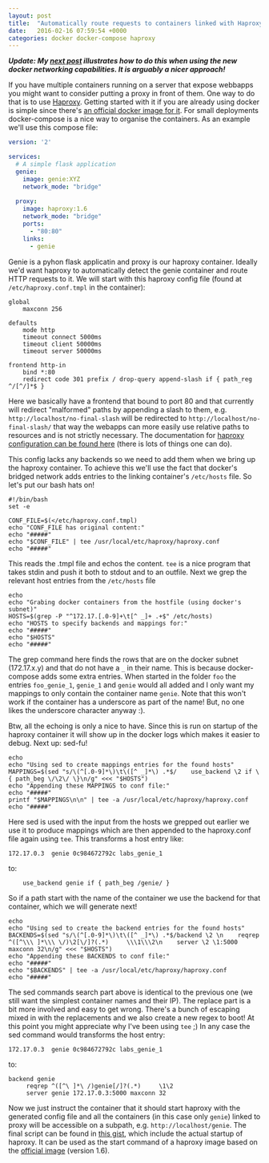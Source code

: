 ```yaml
---
layout: post
title:  "Automatically route requests to containers linked with Haproxy"
date:   2016-02-16 07:59:54 +0000
categories: docker docker-compose haproxy 
---
```

___Update: My [next post][haproxy-docker-revisited] illustrates how to do this when using the new docker networking capabilities. It is arguably a nicer approach!___

If you have multiple containers running on a server that expose webbapps you might want to consider putting a proxy in front of them. One way to do that is to use [Haproxy][haproxy]. Getting started with it if you are already using docker is simple since there's [an official docker image for it][haproxy-image]. For small deployments docker-compose is a nice way to organise the containers. As an example we'll use this compose file:

```YAML
version: '2'

services:
  # A simple flask application
  genie:
    image: genie:XYZ
    network_mode: "bridge"
    
  proxy:
    image: haproxy:1.6
    network_mode: "bridge"
    ports: 
      - "80:80"
    links:
      - genie

```

Genie is a pyhon flask applicatin and proxy is our haproxy container. Ideally we'd want haproxy to automatically detect the genie container and route HTTP requests to it. We will start with this haproxy config file (found at `/etc/haproxy.conf.tmpl` in the container): 

```Shell
global
    maxconn 256

defaults
    mode http
    timeout connect 5000ms
    timeout client 50000ms
    timeout server 50000ms

frontend http-in
    bind *:80
    redirect code 301 prefix / drop-query append-slash if { path_reg ^/[^/]*$ }

```

Here we basically have a frontend that bound to port 80 and that currently will redirect "malformed" paths by appending a slash to them, e.g. `http://localhost/no-final-slash` will be redirected to `http://localhost/no-final-slash/` that way the webapps can more easily use relative paths to resources and is not strictly necessary. The documentation for [haproxy configuration can be found here][haproxy-config] (there is lots of things one can do).

This config lacks any backends so we need to add them when we bring up the haproxy container. To achieve this we'll use the fact that docker's bridged network adds entries to the linking container's `/etc/hosts` file. So let's put our bash hats on!

```Shell
#!/bin/bash
set -e

CONF_FILE=$(</etc/haproxy.conf.tmpl)
echo "CONF_FILE has original content:"
echo "#####"
echo "$CONF_FILE" | tee /usr/local/etc/haproxy/haproxy.conf
echo "#####"
```
This reads the .tmpl file and echos the content. `tee` is a nice program that takes stdin and push it both to stdout and to an outfile. Next we grep the relevant host entries from the `/etc/hosts` file 

```Shell
echo 
echo "Grabing docker containers from the hostfile (using docker's subnet)"
HOSTS=$(grep -P "^172.17.[.0-9]+\t[^ _]+ .+$" /etc/hosts)
echo "HOSTS to specify backends and mappings for:"
echo "#####"
echo "$HOSTS" 
echo "#####"
```
The grep command here finds the rows that are on the docker subnet (172.17.x.y) and that do not have a `_` in their name. This is because docker-compose adds some extra entries. When started in the folder `foo` the entries `foo_genie_1`, `genie_1` and `genie` would all added and I only want my mappings to only contain the container name `genie`. Note that this won't work if the container has a underscore as part of the name! But, no one likes the underscore character anyway :).

Btw, all the echoing is only a nice to have. Since this is run on startup of the haproxy container it will show up in the docker logs which makes it easier to debug. Next up: sed-fu! 

```Shell
echo
echo "Using sed to create mappings entries for the found hosts"
MAPPINGS=$(sed "s/\(^[.0-9]*\)\t\([^ _]*\) .*$/    use_backend \2 if \{ path_beg \/\2\/ \}\n/g" <<< "$HOSTS")
echo "Appending these MAPPINGS to conf file:"
echo "#####"
printf "$MAPPINGS\n\n" | tee -a /usr/local/etc/haproxy/haproxy.conf
echo "#####"
```
Here sed is used with the input from the hosts we grepped out earlier we use it to produce mappings which are then appended to  the haproxy.conf file again using `tee`. This transforms a host entry like:

```Shell
172.17.0.3	genie 0c984672792c labs_genie_1
```

to:

```Shell
    use_backend genie if { path_beg /genie/ }
```

So if a path start with the name of the container we use the backend for that container, which we will generate next!

```Shell
echo 
echo "Using sed to create the backend entries for the found hosts"
BACKENDS=$(sed "s/\(^[.0-9]*\)\t\([^ _]*\) .*$/backend \2 \n    reqrep ^([^\\\ ]*\\\ \/)\2[\/]?(.*)     \\\1\\\2\n    server \2 \1:5000 maxconn 32\n/g" <<< "$HOSTS")
echo "Appending these BACKENDS to conf file:"
echo "#####"
echo "$BACKENDS" | tee -a /usr/local/etc/haproxy/haproxy.conf
echo "#####"
```

The sed commands search part above is identical to the previous one (we still want the simplest container names and their IP). The replace part is a bit more involved and easy to get wrong. There's a bunch of escaping mixed in with the replacements and we also create a new regex to boot! At this point you might appreciate why I've been using `tee` ;) In any case the sed command would transforms the host entry:

```Shell
172.17.0.3	genie 0c984672792c labs_genie_1
```

to:

```Shell
backend genie 
     reqrep ^([^\ ]*\ /)genie[/]?(.*)     \1\2
     server genie 172.17.0.3:5000 maxconn 32
```

Now we just instruct the container that it should start haproxy with the generated config file and all the containers (in this case only `genie`) linked to proxy will be accessible on a subpath, e.g. `http://localhost/genie`. The final script can be found in [this gist][configure-and-start.sh], which include the actual startup of haproxy. It can be used as the start command of a haproxy image based on the [official image][haproxy-image] (version 1.6).

[haproxy]: http://www.haproxy.org/
[haproxy-image]: https://hub.docker.com/_/haproxy/
[haproxy-config]: http://cbonte.github.io/haproxy-dconv/configuration-1.6.html
[configure-and-start.sh]: https://gist.github.com/archevel/48db152b85ad643bf33a
[haproxy-docker-revisited]: https://archevel.github.io/docker/docker-compose/haproxy/confd/2016/02/25/haproxy-and-docker-a-cleaner-approach.html